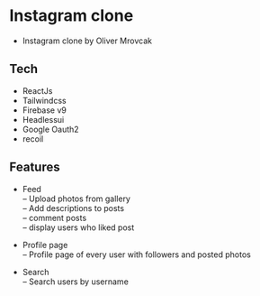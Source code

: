 <h1 class="code-line" data-line-start=0 data-line-end=1 ><a id="Instagram_clone_0"></a>Instagram clone</h1>
<ul>
<li class="has-line-data" data-line-start="1" data-line-end="3">Instagram clone by Oliver Mrovcak</li>
</ul>
<h2 class="code-line" data-line-start=3 data-line-end=4 ><a id="Tech_3"></a>Tech</h2>
<ul>
<li class="has-line-data" data-line-start="5" data-line-end="6">ReactJs</li>
<li class="has-line-data" data-line-start="6" data-line-end="7">Tailwindcss</li>
<li class="has-line-data" data-line-start="7" data-line-end="8">Firebase v9</li>
<li class="has-line-data" data-line-start="8" data-line-end="9">Headlessui</li>
<li class="has-line-data" data-line-start="9" data-line-end="10">Google Oauth2</li>
<li class="has-line-data" data-line-start="10" data-line-end="12">recoil</li>
</ul>
<h2 class="code-line" data-line-start=12 data-line-end=13 ><a id="Features_12"></a>Features</h2>
<ul>
<li class="has-line-data" data-line-start="14" data-line-end="20">
<p class="has-line-data" data-line-start="14" data-line-end="19">Feed<br>
–  Upload photos from gallery<br>
–  Add descriptions to posts<br>
–  comment posts<br>
– display users who liked post</p>
</li>
<li class="has-line-data" data-line-start="20" data-line-end="22">
<p class="has-line-data" data-line-start="20" data-line-end="22">Profile page<br>
– Profile page of every user with followers and posted photos</p>
</li>
<li class="has-line-data" data-line-start="22" data-line-end="24">
<p class="has-line-data" data-line-start="22" data-line-end="24">Search<br>
– Search users by username</p>
</li>
</ul>
